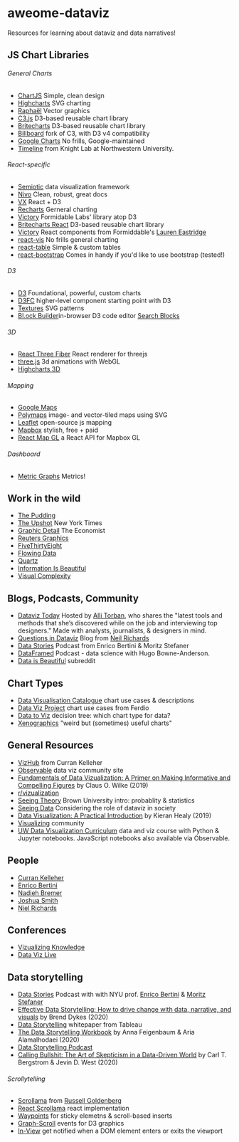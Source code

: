 # aweome-dataviz

Resources for learning about dataviz and data narratives!

## JS Chart Libraries

###### General Charts

- [ChartJS](https://www.chartjs.org/) Simple, clean design
- [Highcharts](https://www.highcharts.com/) SVG charting
- [Raphaël](https://dmitrybaranovskiy.github.io/raphael/) Vector graphics
- [C3.js](https://github.com/c3js/c3) D3-based reusable chart library
- [Britecharts](https://britecharts.github.io/britecharts/) D3-based reusable chart library
- [Billboard](https://github.com/naver/billboard.js) fork of C3, with D3 v4 compatibility
- [Google Charts](https://developers.google.com/chart) No frills, Google-maintained
- [Timeline](http://timeline.knightlab.com/) from Knight Lab at Northwestern University.

###### React-specific

- [Semiotic](https://semiotic.nteract.io/) data visualization framework
- [Nivo](https://nivo.rocks/#/) Clean, robust, great docs
- [VX](https://vx-demo.now.sh/) React + D3
- [Recharts](https://recharts.org/en-US/) Gerneral charting
- [Victory](https://formidable.com/open-source/victory/) Formidable Labs' library atop D3
- [Britecharts React](https://britecharts.github.io/britecharts-react/) D3-based reusable chart library
- [Victory](https://formidable.com/open-source/victory/) React components from Formiddable's [Lauren Eastridge](https://github.com/boygirl)
- [react-vis](https://github.com/uber/react-vis) No frills general charting
- [react-table](https://react-table.tanstack.com/) Simple & custom tables
- [react-bootstrap](https://react-bootstrap.github.io/components/alerts) Comes in handy if you'd like to use bootstrap (tested!)

###### D3

- [D3](https://d3js.org/) Foundational, powerful, custom charts
- [D3FC](https://d3fc.io/) higher-level component starting point with D3
- [Textures](https://riccardoscalco.it/textures/) SVG patterns
- [Bl.ock Builder](https://blockbuilder.org/)in-browser D3 code editor [Search Blocks](https://blockbuilder.org/search)

###### 3D

- [React Three Fiber](https://github.com/pmndrs/react-three-fiber) React renderer for threejs
- [three.js](https://threejs.org/) 3d animations with WebGL
- [Highcharts 3D](https://www.highcharts.com/docs/chart-concepts/3d-charts)

###### Mapping

- [Google Maps](https://developers.google.com/maps/documentation/javascript/overview)
- [Polymaps](http://polymaps.org/) image- and vector-tiled maps using SVG
- [Leaflet](https://leafletjs.com/) open-source js mapping
- [Mapbox](https://www.mapbox.com/) stylish, free + paid
- [React Map GL](https://github.com/visgl/react-map-gl) a React API for Mapbox GL

###### Dashboard

- [Metric Graphs](https://metricsgraphicsjs.org/) Metrics!

## Work in the wild

- [The Pudding](https://pudding.cool/)
- [The Upshot](https://www.nytimes.com/section/upshot) New York Times
- [Graphic Detail](https://www.economist.com/graphic-detail) The Economist
- [Reuters Graphics](https://graphics.reuters.com/)
- [FiveThirtyEight](https://fivethirtyeight.com/)
- [Flowing Data](https://flowingdata.com/)
- [Quartz](https://qz.com/re/data-visualization/)
- [Information Is Beautiful](https://informationisbeautiful.net/)
- [Visual Complexity](http://www.visualcomplexity.com/vc/)

## Blogs, Podcasts, Community

- [Dataviz Today](https://dataviztoday.com/) Hosted by [Alli Torban](https://dataviztoday.com/about), who shares the "latest tools and methods that she’s discovered while on the job and interviewing top designers." Made with analysts, journalists, & designers in mind.
- [Questions in Dataviz](https://questionsindataviz.com/) Blog from [Neil Richards](https://twitter.com/theneilrichards)
- [Data Stories](https://datastori.es/) Podcast from Enrico Bertini & Moritz Stefaner
- [DataFramed](https://www.datacamp.com/community/podcast) Podcast - data science with Hugo Bowne-Anderson.
- [Data is Beautiful](https://www.reddit.com/r/dataisbeautiful/) subreddit

## Chart Types

- [Data Visualisation Catalogue](https://datavizcatalogue.com/) chart use cases & descriptions
- [Data Viz Project](https://datavizproject.com/) chart use cases from Ferdio
- [Data to Viz](https://www.data-to-viz.com/) decision tree: which chart type for data?
- [Xenographics](https://xeno.graphics/) "weird but (sometimes) useful charts"

## General Resources

- [VizHub](https://vizhub.com/) from Curran Kelleher
- [Observable](https://observablehq.com/) data viz community site
- [Fundamentals of Data Vizualization: A Primer on Making Informative and Compelling Figures](https://clauswilke.com/dataviz/) by Claus O. Wilke (2019)
- [r/vizualization](https://www.reddit.com/r/visualization/)
- [Seeing Theory](https://seeing-theory.brown.edu/) Brown University intro: probablity & statistics
- [Seeing Data](http://seeingdata.org/) Considering the role of dataviz in society
- [Data Visualization: A Practical Introduction](https://socviz.co/) by Kieran Healy (2019)
- [Visualizing](https://www.visualizing.org/) community
- [UW Data Visualization Curriculum](https://github.com/uwdata/visualization-curriculum) data and viz course with Python & Jupyter notebooks. JavaScript notebooks also available via Observable.

## People

- [Curran Kelleher](https://github.com/curran)
- [Enrico Bertini](http://enrico.bertini.io/)
- [Nadieh Bremer](https://www.visualcinnamon.com/)
- [Joshua Smith](https://medium.com/@jdsmith5566)
- [Niel Richards](https://questionsindataviz.com/)

## Conferences

- [Vizualizing Knowledge](https://vizknowledge.aalto.fi/)
- [Data Viz Live](https://tucana-global.com/datavizlive-online/)

## Data storytelling

- [Data Stories](http://datastori.es/) Podcast with with NYU prof. [Enrico Bertini](http://enrico.bertini.io/) & [Moritz Stefaner](http://truth-and-beauty.net/)
- [Effective Data Storytelling: How to drive change with data, narrative, and visuals](https://www.effectivedatastorytelling.com/) by Brend Dykes (2020)
- [Data Storytelling](https://www.tableau.com/data-storytelling) whitepaper from Tableau
- [The Data Storytelling Workbook](https://www.storytellingwithdata.com/) by Anna Feigenbaum & Aria Alamalhodaei (2020)
- [Data Storytelling Podcast](https://www.storytellingwithdata.com/podcast/)
- [Calling Bullshit: The Art of Skepticism in a Data-Driven World](https://www.callingbullshit.org/) by Carl T. Bergstrom & Jevin D. West (2020)

###### Scrollytelling

- [Scrollama](https://github.com/russellgoldenberg/scrollama) from [Russell Goldenberg](https://github.com/russellgoldenberg)
- [React Scrollama](https://github.com/jsonkao/react-scrollama) react implementation
- [Waypoints](http://imakewebthings.com/waypoints/) for sticky elemetns & scroll-based inserts
- [Graph-Scroll](https://1wheel.github.io/graph-scroll/) events for D3 graphics
- [In-View](https://camwiegert.github.io/in-view/) get notified when a DOM element enters or exits the viewport

